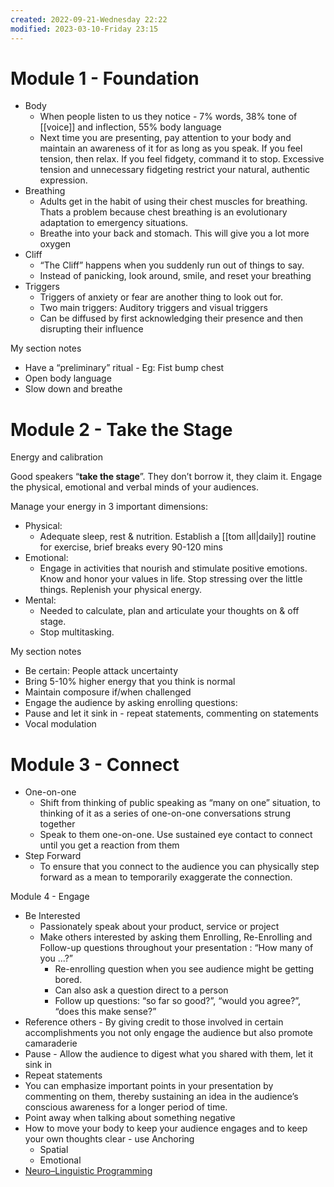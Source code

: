 ```yaml
---
created: 2022-09-21-Wednesday 22:22
modified: 2023-03-10-Friday 23:15
---
```


# Module 1 - Foundation
- Body
	 - When people listen to us they notice - 7% words, 38% tone of [[voice]] and inflection, 55% body language
	 - Next time you are presenting, pay attention to your body and maintain an awareness of it for as long as you speak. If you feel tension, then relax. If you feel fidgety, command it to stop. Excessive tension and unnecessary fidgeting restrict your natural, authentic expression.
- Breathing
	 - Adults get in the habit of using their chest muscles for breathing. Thats a problem because chest breathing is an evolutionary adaptation to emergency situations.
	 - Breathe into your back and stomach. This will give you a lot more oxygen
- Cliff
	 - “The Cliff” happens when you suddenly run out of things to say.
	 - Instead of panicking, look around, smile, and reset your breathing
- Triggers
	 - Triggers of anxiety or fear are another thing to look out for.
	 - Two main triggers: Auditory triggers and visual triggers
	 - Can be diffused by first acknowledging their presence and then disrupting their influence

My section notes

- Have a “preliminary” ritual - Eg: Fist bump chest
- Open body language
- Slow down and breathe

# Module 2 - Take the Stage

Energy and calibration

Good speakers “**take the stage**”. They don’t borrow it, they claim it. Engage the physical, emotional and verbal minds of your audiences.

Manage your energy in 3 important dimensions:

- Physical:
	 - Adequate sleep, rest & nutrition. Establish a [[tom all|daily]] routine for exercise, brief breaks every 90-120 mins
- Emotional:
	 - Engage in activities that nourish and stimulate positive emotions. Know and honor your values in life. Stop stressing over the little things. Replenish your physical energy.
- Mental:
	 - Needed to calculate, plan and articulate your thoughts on & off stage.
	 - Stop multitasking.

My section notes

- Be certain: People attack uncertainty
- Bring 5-10% higher energy that you think is normal
- Maintain composure if/when challenged
- Engage the audience by asking enrolling questions:
- Pause and let it sink in - repeat statements, commenting on statements
- Vocal modulation

# Module 3 - Connect
- One-on-one
	 - Shift from thinking of public speaking as “many on one” situation, to thinking of it as a series of one-on-one conversations strung together
	 - Speak to them one-on-one. Use sustained eye contact to connect until you get a reaction from them
- Step Forward
	 - To ensure that you connect to the audience you can physically step forward as a mean to temporarily exaggerate the connection.

Module 4 - Engage

- Be Interested
	 - Passionately speak about your product, service or project
	 - Make others interested by asking them Enrolling, Re-Enrolling and Follow-up questions throughout your presentation : “How many of you ...?”
		  - Re-enrolling question when you see audience might be getting bored.
		  - Can also ask a question direct to a person
		  - Follow up questions: “so far so good?”, “would you agree?”, “does this make sense?”
- Reference others - By giving credit to those involved in certain accomplishments you not only engage the audience but also promote camaraderie
- Pause - Allow the audience to digest what you shared with them, let it sink in
- Repeat statements
- You can emphasize important points in your presentation by commenting on them, thereby sustaining an idea in the audience’s conscious awareness for a longer period of time.
- Point away when talking about something negative
- How to move your body to keep your audience engages and to keep your own thoughts clear - use Anchoring
	 - Spatial
	 - Emotional
- [Neuro–Linguistic Programming](https://www.goodtherapy.org/learn-about-therapy/types/neuro-linguistic-programming)
